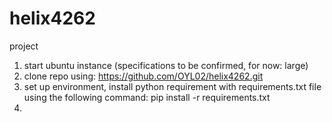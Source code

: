 # helix4262
project

1. start ubuntu instance (specifications to be confirmed, for now: large)
2. clone repo using:
https://github.com/OYL02/helix4262.git
3. set up environment, install python requirement with requirements.txt file using the following command:
pip install -r requirements.txt
4. 
